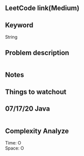 ## LeetCode link(Medium)


## Keyword
String

## Problem description
```

```



## Notes


## Things to watchout

## 07/17/20 Java

```java


```
## Complexity Analyze
Time: O       \
Space: O